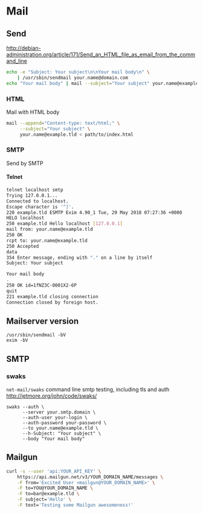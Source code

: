 # Mail

## Send

<http://debian-administration.org/article/171/Send_an_HTML_file_as_email_from_the_command_line>

```sh
echo -e "Subject: Your subject\n\nYour mail body\n" \
    | /usr/sbin/sendmail your.name@domain.com
echo "Your mail body" | mail --subject="Your subject" your.name@example.tld
```

### HTML

Mail with HTML body

```sh
mail --append="Content-type: text/html;" \
     --subject="Your subject" \
     your.name@example.tld < path/to/index.html
```

### SMTP

Send by SMTP

#### Telnet

```sh
telnet localhost smtp
Trying 127.0.0.1...
Connected to localhost.
Escape character is '^]'.
220 example.tld ESMTP Exim 4.90_1 Tue, 29 May 2018 07:27:36 +0000
HELO localhost
250 example.tld Hello localhost [127.0.0.1]
mail from: your.name@example.tld
250 OK
rcpt to: your.name@example.tld
250 Accepted
data
354 Enter message, ending with "." on a line by itself
Subject: Your subject

Your mail body
.
250 OK id=1fNZ3C-0001X2-6P
quit
221 example.tld closing connection
Connection closed by foreign host.
```

## Mailserver version

    /usr/sbin/sendmail -bV
    exim -bV

## SMTP

### swaks

`net-mail/swaks` command line smtp testing, including tls and auth
<http://jetmore.org/john/code/swaks/>

    swaks --auth \
          --server your.smtp.domain \
          --auth-user your-login \
          --auth-password your-password \
          --to your.name@example.tld \
          --h-Subject: "Your subject" \
          --body "Your mail body"

## Mailgun

```sh
curl -s --user 'api:YOUR_API_KEY' \
    https://api.mailgun.net/v3/YOUR_DOMAIN_NAME/messages \
    -F from='Excited User <mailgun@YOUR_DOMAIN_NAME>' \
    -F to=YOU@YOUR_DOMAIN_NAME \
    -F to=bar@example.tld \
    -F subject='Hello' \
    -F text='Testing some Mailgun awesomeness!'
```
